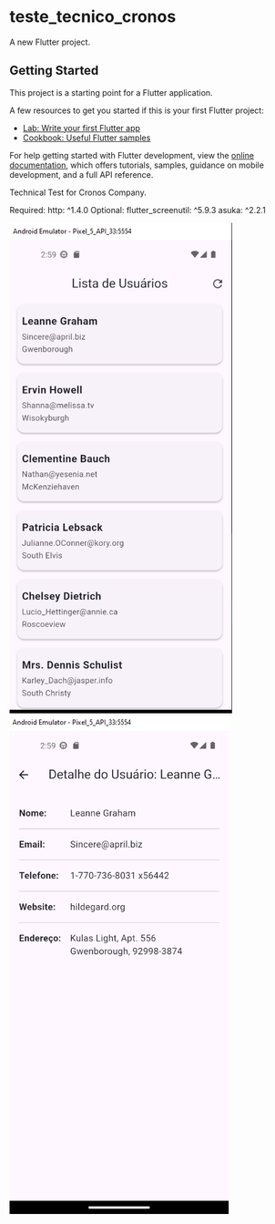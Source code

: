 # teste_tecnico_cronos

A new Flutter project.

## Getting Started

This project is a starting point for a Flutter application.

A few resources to get you started if this is your first Flutter project:

- [Lab: Write your first Flutter app](https://docs.flutter.dev/get-started/codelab)
- [Cookbook: Useful Flutter samples](https://docs.flutter.dev/cookbook)

For help getting started with Flutter development, view the
[online documentation](https://docs.flutter.dev/), which offers tutorials,
samples, guidance on mobile development, and a full API reference.


Technical Test for Cronos Company.

Required:
http: ^1.4.0
Optional:
flutter_screenutil: ^5.9.3
asuka: ^2.2.1

![alt text](image.png)
![alt text](image-1.png)
